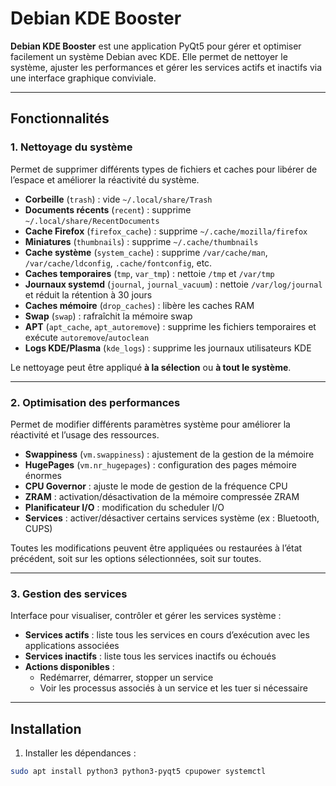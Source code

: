 # Debian KDE Booster

**Debian KDE Booster** est une application PyQt5 pour gérer et optimiser facilement un système Debian avec KDE. Elle permet de nettoyer le système, ajuster les performances et gérer les services actifs et inactifs via une interface graphique conviviale.

---

## Fonctionnalités

### 1. Nettoyage du système
Permet de supprimer différents types de fichiers et caches pour libérer de l’espace et améliorer la réactivité du système.

- **Corbeille** (`trash`) : vide `~/.local/share/Trash`
- **Documents récents** (`recent`) : supprime `~/.local/share/RecentDocuments`
- **Cache Firefox** (`firefox_cache`) : supprime `~/.cache/mozilla/firefox`
- **Miniatures** (`thumbnails`) : supprime `~/.cache/thumbnails`
- **Cache système** (`system_cache`) : supprime `/var/cache/man`, `/var/cache/ldconfig`, `.cache/fontconfig`, etc.
- **Caches temporaires** (`tmp`, `var_tmp`) : nettoie `/tmp` et `/var/tmp`
- **Journaux systemd** (`journal`, `journal_vacuum`) : nettoie `/var/log/journal` et réduit la rétention à 30 jours
- **Caches mémoire** (`drop_caches`) : libère les caches RAM
- **Swap** (`swap`) : rafraîchit la mémoire swap
- **APT** (`apt_cache`, `apt_autoremove`) : supprime les fichiers temporaires et exécute `autoremove`/`autoclean`
- **Logs KDE/Plasma** (`kde_logs`) : supprime les journaux utilisateurs KDE

Le nettoyage peut être appliqué **à la sélection** ou **à tout le système**.

---

### 2. Optimisation des performances
Permet de modifier différents paramètres système pour améliorer la réactivité et l’usage des ressources.

- **Swappiness** (`vm.swappiness`) : ajustement de la gestion de la mémoire
- **HugePages** (`vm.nr_hugepages`) : configuration des pages mémoire énormes
- **CPU Governor** : ajuste le mode de gestion de la fréquence CPU
- **ZRAM** : activation/désactivation de la mémoire compressée ZRAM
- **Planificateur I/O** : modification du scheduler I/O
- **Services** : activer/désactiver certains services système (ex : Bluetooth, CUPS)

Toutes les modifications peuvent être appliquées ou restaurées à l’état précédent, soit sur les options sélectionnées, soit sur toutes.

---

### 3. Gestion des services
Interface pour visualiser, contrôler et gérer les services système :

- **Services actifs** : liste tous les services en cours d’exécution avec les applications associées
- **Services inactifs** : liste tous les services inactifs ou échoués
- **Actions disponibles** :
  - Redémarrer, démarrer, stopper un service
  - Voir les processus associés à un service et les tuer si nécessaire

---

## Installation

1. Installer les dépendances :

```bash
sudo apt install python3 python3-pyqt5 cpupower systemctl
